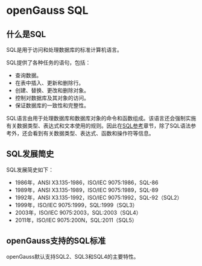 # openGauss SQL

## 什么是SQL<a name="zh-cn_topic_0283136913_zh-cn_topic_0237121924_section07961139165815"></a>

SQL是用于访问和处理数据库的标准计算机语言。

SQL提供了各种任务的语句，包括：

-   查询数据。
-   在表中插入、更新和删除行。
-   创建、替换、更改和删除对象。
-   控制对数据库及其对象的访问。
-   保证数据库的一致性和完整性。

SQL语言由用于处理数据库和数据库对象的命令和函数组成。该语言还会强制实施有关数据类型、表达式和文本使用的规则。因此在[SQL参考](SQL参考.md)章节，除了SQL语法参考外，还会看到有关数据类型、表达式、函数和操作符等信息。

## SQL发展简史<a name="zh-cn_topic_0283136913_zh-cn_topic_0237121924_zh-cn_topic_0059778020_sf8ba5f5ea8ce4cd3b59402dcdc0f9d15"></a>

SQL发展简史如下：

-   1986年，ANSI X3.135-1986，ISO/IEC 9075:1986，SQL-86
-   1989年，ANSI X3.135-1989，ISO/IEC 9075:1989，SQL-89
-   1992年，ANSI X3.135-1992，ISO/IEC 9075:1992，SQL-92（SQL2）
-   1999年，ISO/IEC 9075:1999，SQL:1999（SQL3）
-   2003年，ISO/IEC 9075:2003，SQL:2003（SQL4）
-   2011年，ISO/IEC 9075:200N，SQL:2011（SQL5）

## openGauss支持的SQL标准<a name="zh-cn_topic_0283136913_zh-cn_topic_0237121924_zh-cn_topic_0059778020_sd52420ad5d4f4fbd9461a8c937e6f469"></a>

openGauss默认支持SQL2、SQL3和SQL4的主要特性。

